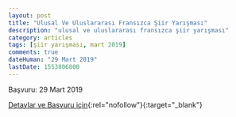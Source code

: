 ```yaml
---
layout: post
title: "Ulusal Ve Uluslararası Fransızca Şiir Yarışması"
description: "ulusal ve uluslararası fransızca şiir yarışması"
category: articles
tags: [şiir yarışması, mart 2019]
comments: true
dateHuman: "29 Mart 2019"
lastDate: 1553806800
---
```


Başvuru: 29 Mart 2019

[Detaylar ve Başvuru için](https://www.guncel-egitim.org/ulusal-ve-uluslararasi-fransizca-siir-yarismasi/?utm_source=edebiyatyarismalari.com&utm_medium=affiliate){:rel="nofollow"}{:target="_blank"}